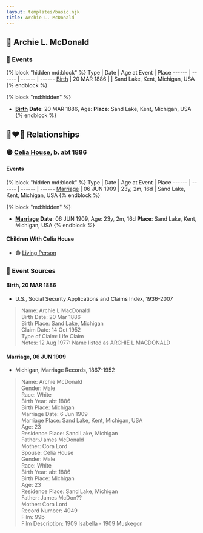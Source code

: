 ```yaml
---
layout: templates/basic.njk
title: Archie L. McDonald
---
```

## 🔵 Archie L. McDonald

### 📆 Events

{% block "hidden md:block" %}
Type | Date | Age at Event | Place
------ | ------ | ------ | ------
[Birth](#event-event-2) | 20 MAR 1886 |  | Sand Lake, Kent, Michigan, USA
{% endblock %}

{% block "md:hidden" %}
- **[Birth](#event-event-2)**
**Date**: 20 MAR 1886, Age:
**Place**: Sand Lake, Kent, Michigan, USA
{% endblock %}

## 👩‍❤️‍👨 Relationships

### 🟣 [Celia House](/people/6/69305794), b. abt 1886

#### Events

{% block "hidden md:block" %}
Type | Date | Age at Event | Place
------ | ------ | ------ | ------
[Marriage](#event-family-0-event-0) | 06 JUN 1909 | 23y, 2m, 16d | Sand Lake, Kent, Michigan, USA
{% endblock %}

{% block "md:hidden" %}
- **[Marriage](#event-family-0-event-0)**
**Date**: 06 JUN 1909, Age: 23y, 2m, 16d
**Place**: Sand Lake, Kent, Michigan, USA
{% endblock %}

#### Children With Celia House
* 🟣 [Living Person](/people/1/1324224)
### 📰 Event Sources

#### <a id="event-event-2"></a> Birth, 20 MAR 1886
* U.S., Social Security Applications and Claims Index, 1936-2007
>   
  > Name: Archie L MacDonald  
  > Birth Date: 20 Mar 1886  
  > Birth Place: Sand Lake, Michigan  
  > Claim Date: 14 Oct 1952  
  > Type of Claim: Life Claim  
  > Notes: 12 Aug 1977: Name listed as ARCHIE L MACDONALD
#### <a id="event-family-0-event-0"></a> Marriage, 06 JUN 1909
* Michigan, Marriage Records, 1867-1952
>   
  > Name: Archie McDonald  
  > Gender: Male  
  > Race: White  
  > Birth Year: abt 1886  
  > Birth Place: Michigan  
  > Marriage Date: 6 Jun 1909  
  > Marriage Place: Sand Lake, Kent, Michigan, USA  
  > Age: 23  
  > Residence Place: Sand Lake, Michigan  
  > Father:J ames McDonald  
  > Mother: Cora Lord  
  > Spouse: Celia House  
  > Gender: Male  
  > Race: White  
  > Birth Year: abt 1886  
  > Birth Place: Michigan  
  > Age: 23  
  > Residence Place: Sand Lake, Michigan  
  > Father: James McDon??  
  > Mother: Cora Lord  
  > Record Number: 4049  
  > Film: 99b  
  > Film Description: 1909 Isabella - 1909 Muskegon
